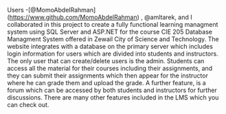 Users -[@MomoAbdelRahman] (https://www.github.com/MomoAbdelRahman) , @amltarek, and I collaborated in this project to create a fully functional learning managment system using SQL Server and ASP.NET for the course CIE 205 Database Managment System offered in Zewail City of Science and Technology. The website integrates with a database on the primary server which includes login information for users which are divided into students and instructors. The only user that can create/delete users is the admin. Students can access all the material for their courses including their assignments, and they can submit their assignments which then appear for the instructor where he can grade them and upload the grade. A further feature, is a forum which can be accessed by both students and instructors for further discussions. There are many other features included in the LMS which you can check out.
